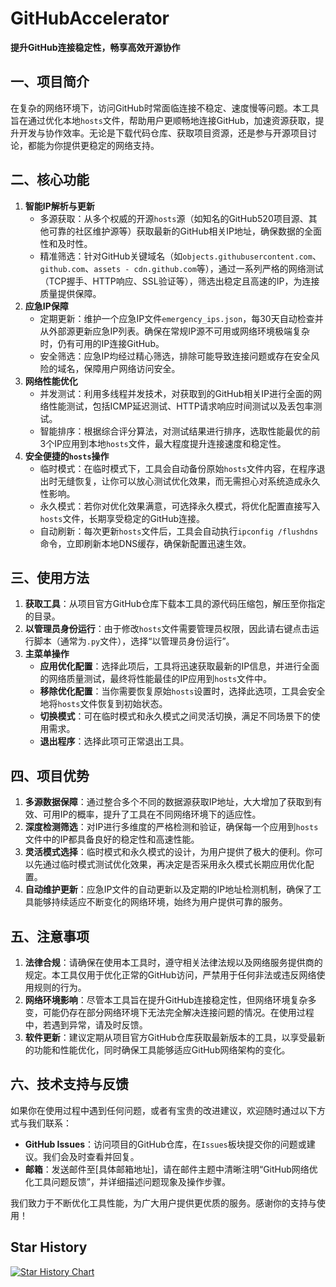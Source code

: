 # GitHubAccelerator

**提升GitHub连接稳定性，畅享高效开源协作**

## 一、项目简介
在复杂的网络环境下，访问GitHub时常面临连接不稳定、速度慢等问题。本工具旨在通过优化本地`hosts`文件，帮助用户更顺畅地连接GitHub，加速资源获取，提升开发与协作效率。无论是下载代码仓库、获取项目资源，还是参与开源项目讨论，都能为你提供更稳定的网络支持。

## 二、核心功能
1. **智能IP解析与更新**
    - 多源获取：从多个权威的开源`hosts`源（如知名的GitHub520项目源、其他可靠的社区维护源等）获取最新的GitHub相关IP地址，确保数据的全面性和及时性。
    - 精准筛选：针对GitHub关键域名（如`objects.githubusercontent.com`、`github.com`、`assets - cdn.github.com`等），通过一系列严格的网络测试（TCP握手、HTTP响应、SSL验证等），筛选出稳定且高速的IP，为连接质量提供保障。
2. **应急IP保障**
    - 定期更新：维护一个应急IP文件`emergency_ips.json`，每30天自动检查并从外部源更新应急IP列表。确保在常规IP源不可用或网络环境极端复杂时，仍有可用的IP连接GitHub。
    - 安全筛选：应急IP均经过精心筛选，排除可能导致连接问题或存在安全风险的域名，保障用户网络访问安全。
3. **网络性能优化**
    - 并发测试：利用多线程并发技术，对获取到的GitHub相关IP进行全面的网络性能测试，包括ICMP延迟测试、HTTP请求响应时间测试以及丢包率测试。
    - 智能排序：根据综合评分算法，对测试结果进行排序，选取性能最优的前3个IP应用到本地`hosts`文件，最大程度提升连接速度和稳定性。
4. **安全便捷的`hosts`操作**
    - 临时模式：在临时模式下，工具会自动备份原始`hosts`文件内容，在程序退出时无缝恢复，让你可以放心测试优化效果，而无需担心对系统造成永久性影响。
    - 永久模式：若你对优化效果满意，可选择永久模式，将优化配置直接写入`hosts`文件，长期享受稳定的GitHub连接。
    - 自动刷新：每次更新`hosts`文件后，工具会自动执行`ipconfig /flushdns`命令，立即刷新本地DNS缓存，确保新配置迅速生效。

## 三、使用方法
1. **获取工具**：从项目官方GitHub仓库下载本工具的源代码压缩包，解压至你指定的目录。
2. **以管理员身份运行**：由于修改`hosts`文件需要管理员权限，因此请右键点击运行脚本（通常为`.py`文件），选择“以管理员身份运行”。
3. **主菜单操作**
    - **应用优化配置**：选择此项后，工具将迅速获取最新的IP信息，并进行全面的网络质量测试，最终将性能最佳的IP应用到`hosts`文件中。
    - **移除优化配置**：当你需要恢复原始`hosts`设置时，选择此选项，工具会安全地将`hosts`文件恢复到初始状态。
    - **切换模式**：可在临时模式和永久模式之间灵活切换，满足不同场景下的使用需求。
    - **退出程序**：选择此项可正常退出工具。

## 四、项目优势
1. **多源数据保障**：通过整合多个不同的数据源获取IP地址，大大增加了获取到有效、可用IP的概率，提升了工具在不同网络环境下的适应性。
2. **深度检测筛选**：对IP进行多维度的严格检测和验证，确保每一个应用到`hosts`文件中的IP都具备良好的稳定性和高速性能。
3. **灵活模式选择**：临时模式和永久模式的设计，为用户提供了极大的便利。你可以先通过临时模式测试优化效果，再决定是否采用永久模式长期应用优化配置。
4. **自动维护更新**：应急IP文件的自动更新以及定期的IP地址检测机制，确保了工具能够持续适应不断变化的网络环境，始终为用户提供可靠的服务。

## 五、注意事项
1. **法律合规**：请确保在使用本工具时，遵守相关法律法规以及网络服务提供商的规定。本工具仅用于优化正常的GitHub访问，严禁用于任何非法或违反网络使用规则的行为。
2. **网络环境影响**：尽管本工具旨在提升GitHub连接稳定性，但网络环境复杂多变，可能仍存在部分网络环境下无法完全解决连接问题的情况。在使用过程中，若遇到异常，请及时反馈。
3. **软件更新**：建议定期从项目官方GitHub仓库获取最新版本的工具，以享受最新的功能和性能优化，同时确保工具能够适应GitHub网络架构的变化。

## 六、技术支持与反馈
如果你在使用过程中遇到任何问题，或者有宝贵的改进建议，欢迎随时通过以下方式与我们联系：
- **GitHub Issues**：访问项目的GitHub仓库，在`Issues`板块提交你的问题或建议。我们会及时查看并回复。
- **邮箱**：发送邮件至[具体邮箱地址]，请在邮件主题中清晰注明“GitHub网络优化工具问题反馈”，并详细描述问题现象及操作步骤。

我们致力于不断优化工具性能，为广大用户提供更优质的服务。感谢你的支持与使用！ 

## Star History
[![Star History Chart](https://api.star-history.com/svg?repos=EveGlowLuna/GitHubAccelerator&type=Date)](https://star-history.com/#EveGlowLuna/GitHubAccelerator&Date) 
